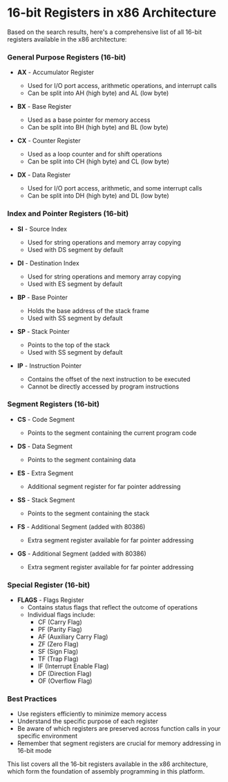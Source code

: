 # 16-bit Registers in x86 Architecture

Based on the search results, here's a comprehensive list of all 16-bit registers available in the x86 architecture:

### General Purpose Registers (16-bit)
- **AX** - Accumulator Register
  - Used for I/O port access, arithmetic operations, and interrupt calls
  - Can be split into AH (high byte) and AL (low byte)

- **BX** - Base Register
  - Used as a base pointer for memory access
  - Can be split into BH (high byte) and BL (low byte)

- **CX** - Counter Register
  - Used as a loop counter and for shift operations
  - Can be split into CH (high byte) and CL (low byte)

- **DX** - Data Register
  - Used for I/O port access, arithmetic, and some interrupt calls
  - Can be split into DH (high byte) and DL (low byte)

### Index and Pointer Registers (16-bit)
- **SI** - Source Index
  - Used for string operations and memory array copying
  - Used with DS segment by default

- **DI** - Destination Index
  - Used for string operations and memory array copying
  - Used with ES segment by default

- **BP** - Base Pointer
  - Holds the base address of the stack frame
  - Used with SS segment by default

- **SP** - Stack Pointer
  - Points to the top of the stack
  - Used with SS segment by default

- **IP** - Instruction Pointer
  - Contains the offset of the next instruction to be executed
  - Cannot be directly accessed by program instructions

### Segment Registers (16-bit)
- **CS** - Code Segment
  - Points to the segment containing the current program code

- **DS** - Data Segment
  - Points to the segment containing data

- **ES** - Extra Segment
  - Additional segment register for far pointer addressing

- **SS** - Stack Segment
  - Points to the segment containing the stack

- **FS** - Additional Segment (added with 80386)
  - Extra segment register available for far pointer addressing

- **GS** - Additional Segment (added with 80386)
  - Extra segment register available for far pointer addressing

### Special Register (16-bit)
- **FLAGS** - Flags Register
  - Contains status flags that reflect the outcome of operations
  - Individual flags include:
    - CF (Carry Flag)
    - PF (Parity Flag)
    - AF (Auxiliary Carry Flag)
    - ZF (Zero Flag)
    - SF (Sign Flag)
    - TF (Trap Flag)
    - IF (Interrupt Enable Flag)
    - DF (Direction Flag)
    - OF (Overflow Flag)

### Best Practices
- Use registers efficiently to minimize memory access
- Understand the specific purpose of each register
- Be aware of which registers are preserved across function calls in your specific environment
- Remember that segment registers are crucial for memory addressing in 16-bit mode

This list covers all the 16-bit registers available in the x86 architecture, which form the foundation of assembly programming in this platform.